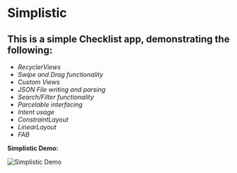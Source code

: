 # Simplistic
## This is a simple Checklist app, demonstrating the following:
- *RecyclerViews*
- *Swipe and Drag functionality*
- *Custom Views*
- *JSON File writing and parsing*
- *Search/Filter functionality*
- *Parcelable interfacing*
- *Intent usage*
- *ConstraintLayout*
- *LinearLayout*
- *FAB*

**Simplistic Demo:**

![Simplistic Demo](Simplistic_Demo.gif)
